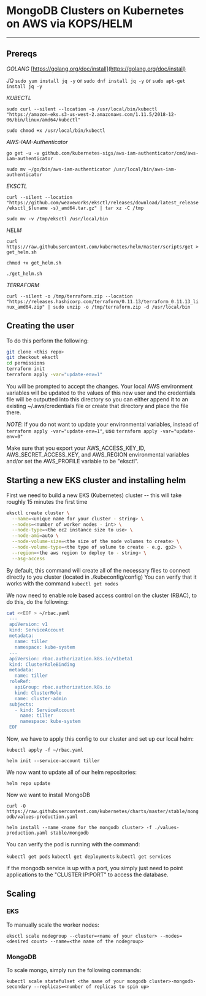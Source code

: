 # MongoDB Clusters on Kubernetes on AWS via KOPS/HELM
---

## Prereqs

_GOLANG_
[https://golang.org/doc/install](https://golang.org/doc/install)

_JQ_
`sudo yum install jq -y` or `sudo dnf install jq -y` or `sudo apt-get install jq -y`

_KUBECTL_

`sudo curl --silent --location -o /usr/local/bin/kubectl "https://amazon-eks.s3-us-west-2.amazonaws.com/1.11.5/2018-12-06/bin/linux/amd64/kubectl"`

`sudo chmod +x /usr/local/bin/kubectl`

_AWS-IAM-Authenticator_

`go get -u -v github.com/kubernetes-sigs/aws-iam-authenticator/cmd/aws-iam-authenticator`

`sudo mv ~/go/bin/aws-iam-authenticator /usr/local/bin/aws-iam-authenticator`

_EKSCTL_

`curl --silent --location "https://github.com/weaveworks/eksctl/releases/download/latest_release/eksctl_$(uname -s)_amd64.tar.gz" | tar xz -C /tmp`

`sudo mv -v /tmp/eksctl /usr/local/bin`

_HELM_

`curl https://raw.githubusercontent.com/kubernetes/helm/master/scripts/get > get_helm.sh`

`chmod +x get_helm.sh`

`./get_helm.sh`

_TERRAFORM_

`curl --silent -o /tmp/terraform.zip --location "https://releases.hashicorp.com/terraform/0.11.13/terraform_0.11.13_linux_amd64.zip" | sudo unzip -o /tmp/terraform.zip -d /usr/local/bin` 

## Creating the user

To do this perform the following:

```bash
git clone <this repo>
git checkout eksctl
cd permissions
terraform init
terraform apply -var="update-env=1"

```

You will be prompted to accept the changes. Your local AWS environment variables will be updated to the values of this new user and the credentials file will be outputted into this directory so you can either append it to an existing ~/.aws/credentials file or create that directory and place the file there.

_NOTE_: If you do not want to update your environmental variables, instead of `terraform apply -var="update-env=1"`, use `terraform apply -var="update-env=0"`

Make sure that you export your AWS_ACCESS_KEY_ID, AWS_SECRET_ACCESS_KEY, and AWS_REGION environmental variables and/or set the AWS_PROFILE variable to be "eksctl".

## Starting a new EKS cluster and installing helm

First we need to build a new EKS (Kubernetes) cluster -- this will take roughly 15 minutes the first time

```bash
eksctl create cluster \
  --name=<unique name for your cluster - string> \
  --nodes=<number of worker nodes - int> \
  --node-type=<the ec2 instance size to use> \
  --node-ami=auto \
  --node-volume-size=<the size of the node volumes to create> \
  --node-volume-type=<the type of volume to create - e.g. gp2> \
  --region=<the aws region to deploy to - string> \
  --asg-access
```

By default, this command will create all of the necessary files to connect directly to you cluster (located in ./kubeconfig/config)
You can verify that it works with the command `kubectl get nodes`

We now need to enable role based access control on the cluster (RBAC), to do this, do the following:

```bash
cat <<EOF > ~/rbac.yaml
 ---
 apiVersion: v1
 kind: ServiceAccount
 metadata:
   name: tiller
   namespace: kube-system
 ---
 apiVersion: rbac.authorization.k8s.io/v1beta1
 kind: ClusterRoleBinding
 metadata:
   name: tiller
 roleRef:
   apiGroup: rbac.authorization.k8s.io
   kind: ClusterRole
   name: cluster-admin
 subjects:
   - kind: ServiceAccount
     name: tiller
     namespace: kube-system
 EOF
```
 
Now, we have to apply this config to our cluster and set up our local helm:
 
`kubectl apply -f ~/rbac.yaml`
 
`helm init --service-account tiller`

We now want to update all of our helm repositories:

`helm repo update`

Now we want to install MongoDB

`curl -O https://raw.githubusercontent.com/kubernetes/charts/master/stable/mongodb/values-production.yaml`

`helm install --name <name for the mongodb cluster> -f ./values-production.yaml stable/mongodb`

You can verify the pod is running with the command:

`kubectl get pods`
`kubectl get deployments`
`kubectl get services`

if the mongodb service is up with a port, you simply just need to point applications to the "CLUSTER IP:PORT" to access the database.

## Scaling

### EKS

To manually scale the worker nodes:

`eksctl scale nodegroup --cluster=<name of your cluster> --nodes=<desired count> --name=<the name of the nodegroup>`

### MongoDB

To scale mongo, simply run the following commands:

`kubectl scale statefulset <the name of your mongodb cluster>-mongodb-secondary --replicas=<number of replicas to spin up>`